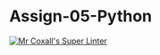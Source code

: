 # Assign-05-Python
[![Mr Coxall's Super Linter](https://github.com/ICS3U-Programming-Xiaohan-T/Assign-05-Python/workflows/Mr%20Coxall's%20Super%20Linter/badge.svg)](https://github.com/ICS3U-Programming-Xiaohan-T/Assign-05-Python/actions/)
